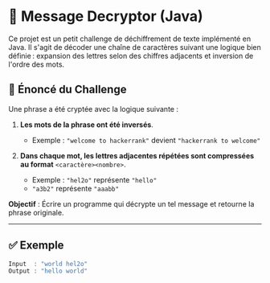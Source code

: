 # 🔐 Message Decryptor (Java)

Ce projet est un petit challenge de déchiffrement de texte implémenté en Java. Il s'agit de décoder une chaîne de caractères suivant une logique bien définie : expansion des lettres selon des chiffres adjacents et inversion de l'ordre des mots.

## 🧠 Énoncé du Challenge

Une phrase a été cryptée avec la logique suivante :

1. **Les mots de la phrase ont été inversés**.
   - Exemple : `"welcome to hackerrank"` devient `"hackerrank to welcome"`

2. **Dans chaque mot, les lettres adjacentes répétées sont compressées au format** `<caractère><nombre>`.
   - Exemple : `"hel2o"` représente `"hello"`
   - `"a3b2"` représente `"aaabb"`

**Objectif** : Écrire un programme qui décrypte un tel message et retourne la phrase originale.

---

## ✅ Exemple

```java
Input  : "world hel2o"
Output : "hello world"

